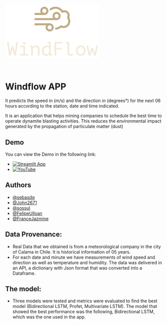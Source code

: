 #
![Alt text](WindFlow.png?raw=true "Title")

&nbsp;

# Windflow APP

It predicts the speed in (m/s) and the direction in (degrees°) for the next 06 hours according to the station, date and time indicated.

It is an application that helps mining companies to schedule the best time to operate dynamite blasting activities. This reduces the environmental impact generated by the propagation of particulate matter (dust)




## Demo

You can view the Demo in the following link:

- [![Streamlit App](https://static.streamlit.io/badges/streamlit_badge_black_white.svg)](https://windflow.herokuapp.com/WindFlow)
- [![YouTube](https://img.shields.io/badge/YouTube-%23FF0000.svg?style=for-the-badge&logo=YouTube&logoColor=white)](https://www.youtube.com/watch?v=HZyLS1le0jQ)


## Authors

- [@sebasdq](https://github.com/sebasdq)
- [@John2671](https://github.com/John2671)
- [@sossul](https://github.com/sossul)
- [@FelipeUlloan](https://github.com/FelipeUlloan)
- [@FranceJazmine](https://github.com/FranceJazmine)


## Data Provenance:

- Real Data that we obtained is from a meteorological company in the city of Calama in Chile. It is historical information of 05 years.
- For each date and minute we have measurements of wind speed and direction as well as temperature and humidity. The data was delivered in an API, a dictionary with Json format that was converted into a Dataframe.


## The model:

- Three models were tested and metrics were evaluated to find the best model (Bidirectional LSTM, Profet, Multivariate LSTM). The model that showed the best performance was the following, Bidirectional LSTM, which was the one used in the app.


##

